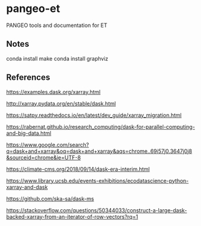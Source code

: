 # pangeo-et
PANGEO tools and documentation for ET

## Notes



conda install make 
conda install graphviz 


## References

https://examples.dask.org/xarray.html


http://xarray.pydata.org/en/stable/dask.html



https://satpy.readthedocs.io/en/latest/dev_guide/xarray_migration.html


https://rabernat.github.io/research_computing/dask-for-parallel-computing-and-big-data.html


https://www.google.com/search?q=dask+and+xarray&oq=dask+and+xarray&aqs=chrome..69i57j0.3647j0j8&sourceid=chrome&ie=UTF-8


https://climate-cms.org/2018/09/14/dask-era-interim.html


https://www.library.ucsb.edu/events-exhibitions/ecodatascience-python-xarray-and-dask



https://github.com/ska-sa/dask-ms



https://stackoverflow.com/questions/50344033/construct-a-large-dask-backed-xarray-from-an-iterator-of-row-vectors?rq=1


